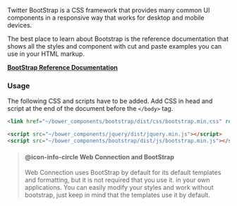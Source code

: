 ﻿Twitter BootStrap is a CSS framework that provides many common UI components in a responsive way that works for desktop and mobile devices.

The best place to learn about Bootstrap is the reference documentation that shows all the styles and component with cut and paste examples you can use in your HTML markup.

**<a href="http://getbootstrap.com/components/" target="top">BootStrap Reference Documentation</a>**  

### Usage
The following CSS and scripts have to be added. Add CSS in head and script at the end of the document before the `</body>` tag.

```html
<link href="~/bower_components/bootstrap/dist/css/bootstrap.min.css" rel="stylesheet" />
```

```html
<script src="~/bower_components/jquery/dist/jquery.min.js"></script>
<script src="~/bower_components/bootstrap/dist/js/bootstrap.min.js"></script>
```

> #### @icon-info-circle Web Connection and BootStrap
> Web Connection uses BootStrap by default for its default templates and formatting, but it is not required that you use it. in your own applications. You can easily modify your styles and work without bootstrap, just keep in mind that the templates use it by default.